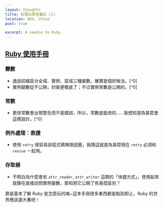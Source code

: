 ```yaml
---
layout: thoughts
title: 紅寶石學習筆記（三）
location: NKU, China
post: true

excerpt: A newbie to Ruby.
---
```


[Ruby 使用手冊](http://guides.ruby.tw/ruby/)
--------------------------------------------

### 變數 ###

- 通過前綴區分全域、實例、區域三種變數，確實是個好辦法。[^0]
- 實例變數從不公開，封裝更徹底了；不过實例常數是公開的。[^0]

### 常數 ###

- 更改常數會出現警告而不是錯誤，所以，常數是能改的……我想知道為甚麼會這樣設計。[^0]

### 例外處理：救援 ###

- 使用 `retry` 很容易該程式碼無限迴圈，我猜這就是為甚麼現在 `retry` 必須和 `rescue` 一起用。

### 存取器 ###

- 不明白為什麼會有 `attr_reader`, `attr_writer` 這類的「快捷方式」，使用起來就像在直接訪問實例變數，那和把它公開了有甚麼區別？

算是基本了解 Ruby 是怎麼玩的咯~這本手冊很多東西都是點到即止，Ruby 的世界應該還大著吧！
